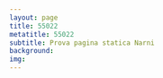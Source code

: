 ```yaml
---
layout: page
title: 55022
metatitle: 55022
subtitle: Prova pagina statica Narni
background:
img:
---
```

